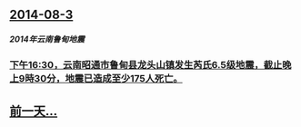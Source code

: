 ## [2014-08-3](/zh/news/2014/08/3/index.md)

##### 2014年云南鲁甸地震
### [下午16:30，云南昭通市鲁甸县龙头山镇发生芮氏6.5级地震，截止晚上9時30分，地震已造成至少175人死亡。](/zh/news/2014/08/3/下午16-30-云南昭通市鲁甸县龙头山镇发生芮氏65级地震-截止晚上9時30分-地震已造成至少175人死亡.md)
## [前一天...](/zh/news/2014/08/2/index.md)


